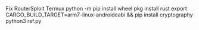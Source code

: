 Fix RouterSploit Termux
python -m pip install wheel
pkg install rust
export CARGO_BUILD_TARGET=arm7-linux-androideabi && pip install cryptography
python3 rsf.py
